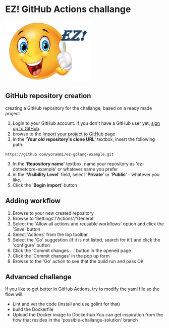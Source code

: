 # EZ! GitHub Actions challange
![ez logo](/resources/images/ez/ez-smiley-small-logo.png)
## GitHub repository creation
creating a GitHub repository for the challange, based on a ready made project
 1. Login to your GitHub account. If you don't have a GitHub user yet, [sign up to GitHub](https://docs.github.com/en/get-started/signing-up-for-github/signing-up-for-a-new-github-account#signing-up-for-a-new-account).
 2. browse to the [Import your project to GitHub](https://github.com/new/import) page
 3. In the '**Your old repository's clone URL**' textbox, insert the following path:
  ```
  https://github.com/yorammi/ez-golang-example.git 
  ```
 3. In the '**Repository name**' textbox, name your repository as 'ez-dotnetcore-example' or whatever name you prefer
 7. in the '**Visibility Level**' field, select '**Private**' or '**Public**' - whatever you like.
 8. Click the '**Begin import**' button

## Adding workflow
1. Browse to your new created repository
2. Browse to 'Settings'/'Actions'/'General'
3. Select the 'Allow all actions and reusable workflows' option and click the 'Save' button
4. Select 'Actions' from the top toolbar
5. Select the 'Go' suggestion (if it is not listed, search for it') and click the 'configure' button
6. Click the 'Commit changes ...' button in the opened page
7. Click the 'Commit changes' in the pop up form
8. Browse to the 'Go' action to see that the build run and pass OK

## Advanced challange
If you like to get better in GitHub Actions, try to modify the yaml file so the flow will:
- Lint and vet the code (install and use golint for that)
- build the Dockerfile
- Upload the Docker image to Dockerhub
You can get inspiration from the flow that resides in the 'possible-challange-solution' branch


